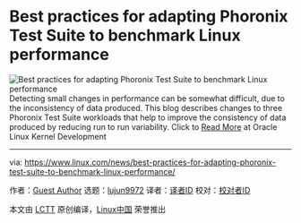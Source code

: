 [#]: collector: (lujun9972)
[#]: translator: ( )
[#]: reviewer: ( )
[#]: publisher: ( )
[#]: url: ( )
[#]: subject: (Best practices for adapting Phoronix Test Suite to benchmark Linux performance)
[#]: via: (https://www.linux.com/news/best-practices-for-adapting-phoronix-test-suite-to-benchmark-linux-performance/)
[#]: author: (Guest Author https://blogs.oracle.com/linux/best-practices-for-adapting-phoronix-test-suite-to-benchmark-linux-performance)

Best practices for adapting Phoronix Test Suite to benchmark Linux performance
======

![][1]Detecting small changes in performance can be somewhat difficult, due to the inconsistency of data produced. This blog describes changes to three Phoronix Test Suite workloads that help to improve the consistency of data produced by reducing run to run variability.
Click to [Read More][2] at Oracle Linux Kernel Development

--------------------------------------------------------------------------------

via: https://www.linux.com/news/best-practices-for-adapting-phoronix-test-suite-to-benchmark-linux-performance/

作者：[Guest Author][a]
选题：[lujun9972][b]
译者：[译者ID](https://github.com/译者ID)
校对：[校对者ID](https://github.com/校对者ID)

本文由 [LCTT](https://github.com/LCTT/TranslateProject) 原创编译，[Linux中国](https://linux.cn/) 荣誉推出

[a]: https://blogs.oracle.com/linux/best-practices-for-adapting-phoronix-test-suite-to-benchmark-linux-performance
[b]: https://github.com/lujun9972
[1]: https://cdn.app.compendium.com/uploads/user/e7c690e8-6ff9-102a-ac6d-e4aebca50425/56d1f2c9-a5d7-48e4-b88d-56e3d008ba01/File/469c21fdc8f008ef5f3b48ea798a2c43/ocpc_businessrole_developer_is09b60wl.jpg (Best practices for adapting Phoronix Test Suite to benchmark Linux performance)
[2]: https://blogs.oracle.com/linux/best-practices-for-adapting-phoronix-test-suite-to-benchmark-linux-performance
